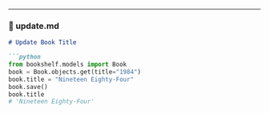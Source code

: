 
---

### 📄 update.md
```markdown
# Update Book Title

```python
from bookshelf.models import Book
book = Book.objects.get(title="1984")
book.title = "Nineteen Eighty-Four"
book.save()
book.title
# 'Nineteen Eighty-Four'
